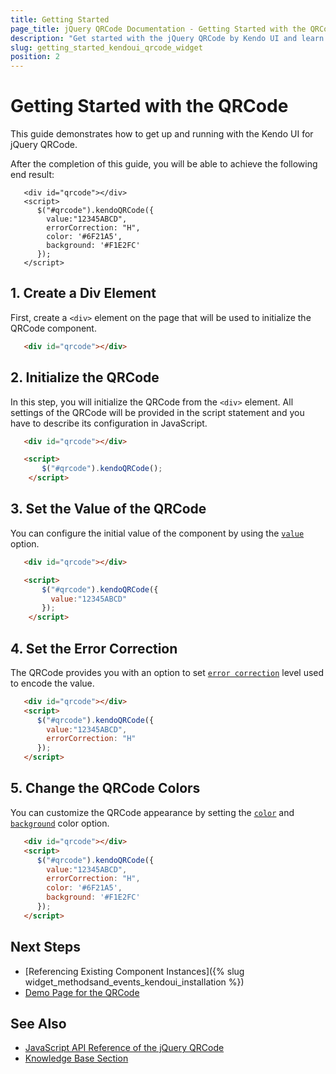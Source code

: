 ```yaml
---
title: Getting Started
page_title: jQuery QRCode Documentation - Getting Started with the QRCode
description: "Get started with the jQuery QRCode by Kendo UI and learn how to create, initialize, and enable the component."
slug: getting_started_kendoui_qrcode_widget
position: 2
---
```


# Getting Started with the QRCode

This guide demonstrates how to get up and running with the Kendo UI for jQuery QRCode.

After the completion of this guide, you will be able to achieve the following end result:

```dojo
   <div id="qrcode"></div>
   <script>
      $("#qrcode").kendoQRCode({
        value:"12345ABCD",
        errorCorrection: "H",
        color: '#6F21A5',
        background: '#F1E2FC'
      });
   </script>
```

## 1. Create a Div Element

First, create a `<div>` element on the page that will be used to initialize the QRCode component.

```html
   <div id="qrcode"></div>
```

## 2. Initialize the QRCode

In this step, you will initialize the QRCode from the `<div>` element. All settings of the QRCode will be provided in the script statement and you have to describe its configuration in JavaScript.

```html
   <div id="qrcode"></div>

   <script>
       $("#qrcode").kendoQRCode(); 
    </script>
```

## 3. Set the Value of the QRCode

You can configure the initial value of the component by using the [`value`](/api/javascript/dataviz/ui/qrcode/configuration/value) option.

```html
   <div id="qrcode"></div>

   <script>
       $("#qrcode").kendoQRCode({
         value:"12345ABCD"
       }); 
    </script>
```

## 4. Set the Error Correction

The QRCode provides you with an option to set [`error correction`](/api/javascript/dataviz/ui/qrcode/configuration/errorcorrection) level used to encode the value.

```html
   <div id="qrcode"></div>
   <script>
      $("#qrcode").kendoQRCode({
        value:"12345ABCD",
        errorCorrection: "H"
      });
   </script>
```

## 5. Change the QRCode Colors

You can customize the QRCode appearance by setting the [`color`](/api/javascript/dataviz/ui/qrcode/configuration/color) and [`background`](/api/javascript/dataviz/ui/qrcode/configuration/background) color option.

```html
   <div id="qrcode"></div>
   <script>
      $("#qrcode").kendoQRCode({
        value:"12345ABCD",
        errorCorrection: "H",
        color: '#6F21A5',
        background: '#F1E2FC'
      });
   </script>
```

## Next Steps

* [Referencing Existing Component Instances]({% slug widget_methodsand_events_kendoui_installation %})
* [Demo Page for the QRCode](https://demos.telerik.com/kendo-ui/qrcode/index)

## See Also

* [JavaScript API Reference of the jQuery QRCode](/api/javascript/dataviz/ui/qrcode)
* [Knowledge Base Section](/knowledge-base)


